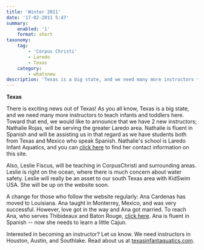 ```yaml
---
title: 'Winter 2011'
date: '17-02-2011 5:47'
summary:
    enabled: '1'
    format: short
taxonomy:
    tag:
        - 'Corpus Christi'
        - Laredo
        - Texas
    category:
        - whatsnew
description: 'Texas is a big state, and we need many more instructors to teach infants and toddlers here'
---
```


**Texas**

There is exciting news out of Texas! As you all know, Texas is a big state, and we need many more instructors to teach infants and toddlers here. Toward that end, we would like to announce that we have 2 new instructors; Nathalie Rojas, will be serving the greater Laredo area. Nathalie is fluent in Spanish and will be assisting us in that regard as we have students both from Texas and Mexico who speak Spanish. Nathalie's school is Laredo Infant Aquatics, and you can [click here](/instructors/nathalie-signoret) to find her contact information on this site.

Also, Leslie Fiscus, will be teaching in CorpusChristi and surrounding areas. Leslie is right on the ocean, where there is much concern about water safety. Leslie will really be an asset to our south Texas area with KidSwim USA. She will be up on the website soon.

A change for those who follow the website regularly: Ana Cardenas has moved to Louisiana. Ana taught in Monterrey, Mexico, and was very successful. However, love got in the way and Ana got married. To reach Ana, who serves Thibideaux and Baton Rouge, [click here](/instructors/ana-karina). Ana is fluent in Spanish -- now she needs to learn a little Cajun.

Interested in becoming an instructor? Let us know. We need instructors in Houston, Austin, and Southlake. Read about us at [texasinfantaquatics.com](http://www.texasinfantaquatics.com/).